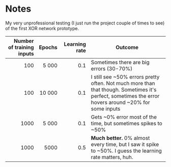 # Notes

My very unprofessional testing (I just run the project couple of times to see) of the first XOR network prototype.

| Number of training inputs | Epochs | Learning rate | Outcome                                                      |
| ------------------------: | -----: | ------------: | ------------------------------------------------------------ |
|                       100 |  5 000 |           0.1 | Sometimes there are big errors (30-70%)                      |
|                       100 | 10 000 |           0.1 | I still see ~50% errors pretty often. Not much more than that though. Sometimes it's perfect, sometimes the error hovers around ~20% for some inputs |
|                      1000 |  5 000 |           0.1 | Gets ~0% error most of the time, but sometimes spikes to ~50% |
|                      1000 |   5000 |           0.5 | **Much better.** 0% almost every time, but I saw it spike to ~50%. I guess the learning rate matters, huh. |